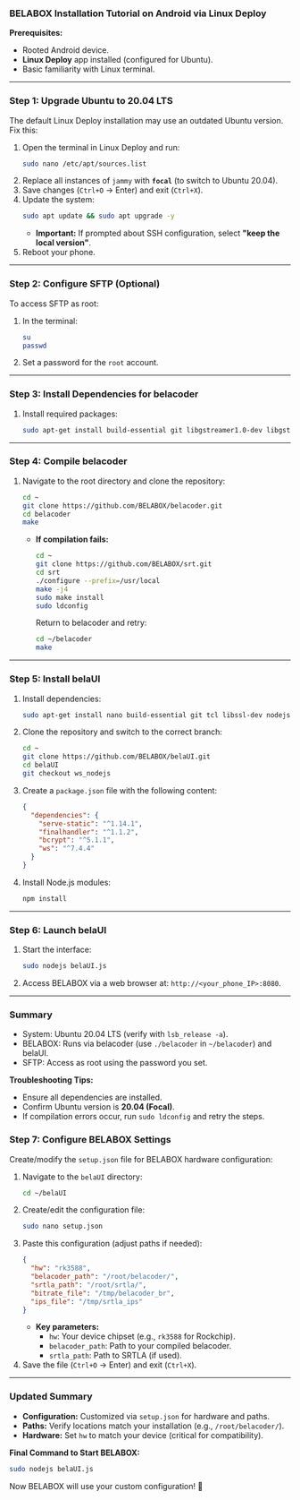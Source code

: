 ### **BELABOX Installation Tutorial on Android via Linux Deploy**  
**Prerequisites:**  
- Rooted Android device.  
- **Linux Deploy** app installed (configured for Ubuntu).  
- Basic familiarity with Linux terminal.  

---

### **Step 1: Upgrade Ubuntu to 20.04 LTS**  
The default Linux Deploy installation may use an outdated Ubuntu version. Fix this:  

1. Open the terminal in Linux Deploy and run:  
   ```bash
   sudo nano /etc/apt/sources.list
   ```  
2. Replace all instances of `jammy` with **`focal`** (to switch to Ubuntu 20.04).  
3. Save changes (`Ctrl+O` → Enter) and exit (`Ctrl+X`).  
4. Update the system:  
   ```bash
   sudo apt update && sudo apt upgrade -y
   ```  
   - **Important:** If prompted about SSH configuration, select **"keep the local version"**.  
5. Reboot your phone.  

---

### **Step 2: Configure SFTP (Optional)**  
To access SFTP as root:  
1. In the terminal:  
   ```bash
   su
   passwd
   ```  
2. Set a password for the `root` account.  

---

### **Step 3: Install Dependencies for belacoder**  
1. Install required packages:  
   ```bash
   sudo apt-get install build-essential git libgstreamer1.0-dev libgstreamer-plugins-base1.0-dev libsrt-dev -y
   ```  

---

### **Step 4: Compile belacoder**  
1. Navigate to the root directory and clone the repository:  
   ```bash
   cd ~
   git clone https://github.com/BELABOX/belacoder.git
   cd belacoder
   make
   ```  
   - **If compilation fails:**  
     ```bash
     cd ~
     git clone https://github.com/BELABOX/srt.git
     cd srt
     ./configure --prefix=/usr/local
     make -j4
     sudo make install
     sudo ldconfig
     ```  
     Return to belacoder and retry:  
     ```bash
     cd ~/belacoder
     make
     ```  

---

### **Step 5: Install belaUI**  
1. Install dependencies:  
   ```bash
   sudo apt-get install nano build-essential git tcl libssl-dev nodejs npm usb-modeswitch libgstreamer1.0-dev libgstreamer-plugins-base1.0-dev -y
   ```  
2. Clone the repository and switch to the correct branch:  
   ```bash
   cd ~
   git clone https://github.com/BELABOX/belaUI.git
   cd belaUI
   git checkout ws_nodejs
   ```  
3. Create a `package.json` file with the following content:  
   ```json
   {
     "dependencies": {
       "serve-static": "^1.14.1",
       "finalhandler": "^1.1.2",
       "bcrypt": "^5.1.1",
       "ws": "^7.4.4"
     }
   }
   ```  
4. Install Node.js modules:  
   ```bash
   npm install
   ```  

---

### **Step 6: Launch belaUI**  
1. Start the interface:  
   ```bash
   sudo nodejs belaUI.js
   ```  
2. Access BELABOX via a web browser at: `http://<your_phone_IP>:8080`.  

---

### **Summary**  
- System: Ubuntu 20.04 LTS (verify with `lsb_release -a`).  
- BELABOX: Runs via belacoder (use `./belacoder` in `~/belacoder`) and belaUI.  
- SFTP: Access as root using the password you set.  

**Troubleshooting Tips:**  
- Ensure all dependencies are installed.  
- Confirm Ubuntu version is **20.04 (Focal)**.  
- If compilation errors occur, run `sudo ldconfig` and retry the steps.

### **Step 7: Configure BELABOX Settings**  
Create/modify the `setup.json` file for BELABOX hardware configuration:  

1. Navigate to the `belaUI` directory:  
   ```bash
   cd ~/belaUI
   ```  
2. Create/edit the configuration file:  
   ```bash
   sudo nano setup.json
   ```  
3. Paste this configuration (adjust paths if needed):  
   ```json
   {
     "hw": "rk3588",
     "belacoder_path": "/root/belacoder/",
     "srtla_path": "/root/srtla/",
     "bitrate_file": "/tmp/belacoder_br",
     "ips_file": "/tmp/srtla_ips"
   }
   ```  
   - **Key parameters:**  
     - `hw`: Your device chipset (e.g., `rk3588` for Rockchip).  
     - `belacoder_path`: Path to your compiled belacoder.  
     - `srtla_path`: Path to SRTLA (if used).  
4. Save the file (`Ctrl+O` → Enter) and exit (`Ctrl+X`).  

---

### **Updated Summary**  
- **Configuration:** Customized via `setup.json` for hardware and paths.  
- **Paths:** Verify locations match your installation (e.g., `/root/belacoder/`).  
- **Hardware:** Set `hw` to match your device (critical for compatibility).  

**Final Command to Start BELABOX:**  
```bash
sudo nodejs belaUI.js
```  

Now BELABOX will use your custom configuration! 🚀
